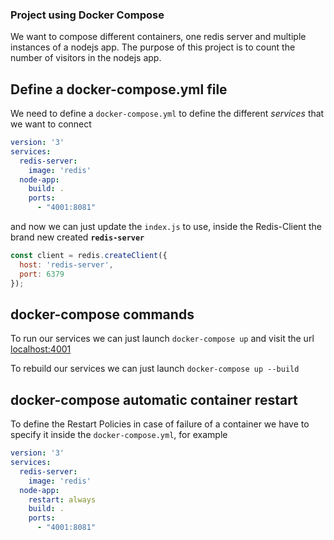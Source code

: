 ### Project using Docker Compose

We want to compose different containers, one redis server and multiple instances of a nodejs app. The purpose of this project is to count the number of visitors in the nodejs app.

## Define a docker-compose.yml file
We need to define a `docker-compose.yml` to define the different <i>services</i> that we want to connect
```yaml
version: '3'
services:
  redis-server:
    image: 'redis'
  node-app:
    build: .
    ports:
      - "4001:8081"
```

and now we can just update the `index.js` to use, inside the Redis-Client the brand new created <b>`redis-server`</b>

```javascript
const client = redis.createClient({
  host: 'redis-server',
  port: 6379
});
```

## docker-compose commands
To run our services we can just launch
`docker-compose up`
and visit the url
[localhost:4001](http://localhost:4001)

To rebuild our services we can just launch
`docker-compose up --build`

## docker-compose automatic container restart
To define the Restart Policies in case of failure of a container we have to specify it inside the `docker-compose.yml`, for example
```yaml
version: '3'
services:
  redis-server:
    image: 'redis'
  node-app:
    restart: always
    build: .
    ports:
      - "4001:8081"
```